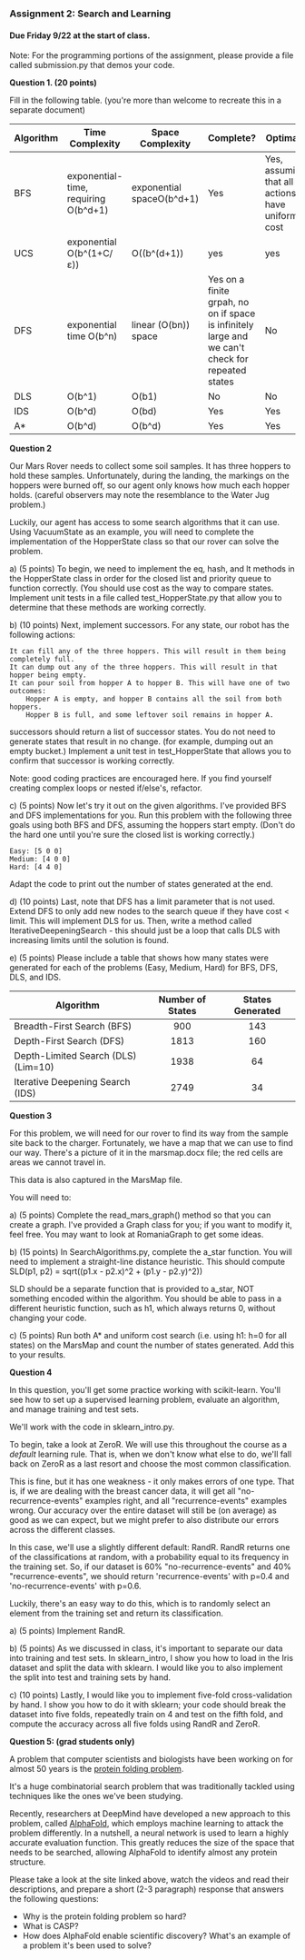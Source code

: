 ### Assignment 2: Search and Learning
#### Due Friday 9/22 at the start of class. 

Note: For the programming  portions of the assignment, please provide a file called submission.py that demos your code.

**Question 1. (20 points)**

Fill in the following table. (you're more than welcome to recreate this in a separate document)

| Algorithm  | Time Complexity                      | Space Complexity          | Complete?                                                                                        | Optimal?                                         |
|---|--------------------------------------|---------------------------|--------------------------------------------------------------------------------------------------|--------------------------------------------------|
| BFS  | exponential-time, requiring O(b^d+1) | exponential spaceO(b^d+1) | Yes                                                                                              | Yes, assuming that all actions have uniform cost |
| UCS  | exponential O(b^(1+C/ε))             | O((b^(d+1))               | yes                                                                                              | yes                                              |
| DFS   | exponential time O(b^n)              | linear (O(bn)) space      | Yes on a finite grpah, no on if space is infinitely large and we can't check for repeated states | No                                               |
| DLS  | O(b^1)                               | O(b1)                     | No                                                                                               | No                                               |
| IDS | O(b^d)                               | O(bd)                     | Yes                                                                                              | Yes                                              |
|A*  | O(b^d)                               | O(b^d)                    | Yes                                                                                              | Yes                                              |

**Question 2** 

Our Mars Rover needs to collect some soil samples. It has three hoppers to hold these samples. Unfortunately, during the landing, the markings on the hoppers were burned off, so our agent only knows how much each hopper holds. (careful observers may note the resemblance to the Water Jug problem.)

Luckily, our agent has access to some search algorithms that it can use. Using VacuumState as an example, you will need to complete the implementation of the HopperState class so that our rover can solve the problem.

a) (5 points) To begin, we need to implement the eq, hash, and lt methods in the HopperState class in order for the closed list and priority queue to function correctly. (You should use cost as the way to compare states. Implement unit tests in a file called test_HopperState.py that allow you to determine that these methods are working correctly.

b) (10 points) Next, implement successors. For any state, our robot has the following actions:

    It can fill any of the three hoppers. This will result in them being completely full.
    It can dump out any of the three hoppers. This will result in that hopper being empty.
    It can pour soil from hopper A to hopper B. This will have one of two outcomes:
        Hopper A is empty, and hopper B contains all the soil from both hoppers.
        Hopper B is full, and some leftover soil remains in hopper A.

successors should return a list of successor states. 
You do not need to generate states that result in no change. (for example, dumping out an empty bucket.) 
Implement a unit test in test_HopperState that allows you to confirm that successor is working correctly. 

Note: good coding practices are encouraged here. 
If you find yourself creating complex loops or nested if/else's, refactor.

c) (5 points) Now let's try it out on the given algorithms. I've provided BFS and DFS implementations for you. Run this problem with the following three goals using both BFS and DFS, assuming the hoppers start empty. (Don't do the hard one until you're sure the closed list is working correctly.)

    Easy: [5 0 0]
    Medium: [4 0 0]
    Hard: [4 4 0]

Adapt the code to print out the number of states generated at the end.

d) (10 points) Last, note that DFS has a limit parameter that is not used. Extend DFS to only add new nodes to the search queue if they have cost < limit. This will implement DLS for us. Then, write a method called IterativeDeepeningSearch - this should just be a loop that calls DLS with increasing limits until the solution is found.

e) (5 points) Please include a table that shows how many states were generated for each of the problems (Easy, Medium, Hard) for BFS, DFS, DLS, and IDS.

| Algorithm                           | Number of States | States Generated |
|-------------------------------------|:----------------:|:----------------:|
| Breadth-First Search (BFS)          | 900              | 143              |
| Depth-First Search (DFS)            | 1813             | 160              |
| Depth-Limited Search (DLS) (Lim=10) | 1938             | 64               |
| Iterative Deepening Search (IDS)    | 2749            | 34               |


**Question 3** 

For this problem, we will need for our rover to find its way from the sample site back to the charger. Fortunately, we have a map that we can use to find our way. There's a picture of it in the marsmap.docx file; the red cells are areas we cannot travel in.

This data is also captured in the MarsMap file.

You will need to:

a) (5 points) Complete the read_mars_graph() method so that you can create a graph. I've provided a Graph class for you; if you want to modify it, feel free. You may want to look at RomaniaGraph to get some ideas.

b) (15 points) In SearchAlgorithms.py, complete the a_star function. You will need to implement a straight-line distance heuristic. This should compute SLD(p1, p2) = sqrt((p1.x - p2.x)^2 + (p1.y - p2.y)^2))

SLD should be a separate function that is provided to a_star, NOT something encoded within the algorithm. You should be able to pass in a different heuristic function, 
such as h1, which always returns 0, without changing your code.

c) (5 points) Run both A* and uniform cost search (i.e. using h1: h=0 for all states) on the MarsMap and count the number of states generated. Add this to your results.

**Question 4**

In this question, you'll get some practice working with scikit-learn. 
You'll see how to set up a supervised learning problem, evaluate an algorithm, and manage training and test sets.

We'll work with the code in sklearn_intro.py.

To begin, take a look at ZeroR. We will use this throughout the course as a *default* learning rule. 
That is, when we don't know what else to do, we'll fall back on ZeroR as a last resort and choose 
the most common classification.

This is fine, but it has one weakness - it only makes errors of one type. That is, if we are dealing with the breast cancer data, it will get all "no-recurrence-events" examples right, and all "recurrence-events" examples wrong.
Our accuracy over the entire dataset will still be (on average) as good as we can expect, but we might prefer to also distribute our errors across the different classes.

In this case, we'll use a slightly different default: RandR. RandR returns one of the classifications at random, with a probability equal to its frequency in the training set.
So, if our dataset is 60% "no-recurrence-events" and 40% "recurrence-events", we should return 'recurrence-events' with p=0.4 and 'no-recurrence-events'
 with p=0.6.

Luckily, there's an easy way to do this, which is to randomly select an element from the training set and return its classification. 

a) (5 points) Implement RandR. 

b) (5 points) As we discussed in class, it's important to separate our data into training and test sets. In sklearn_intro, I show you how to load in the Iris dataset and split the data with sklearn. 
I would like you to also implement the split into test and training sets by hand.  

c) (10 points) Lastly, I would like you to implement five-fold cross-validation by hand. I show you how to do it with sklearn; your code should break the dataset into five folds, 
repeatedly train on 4 and test on the fifth fold, and compute the accuracy across all five folds using RandR and ZeroR.


**Question 5: (grad students only)**

A problem that computer scientists and biologists have been working on for almost 50 years is the [protein folding problem](https://www.youtube.com/watch?v=KpedmJdrTpY).

It's a huge combinatorial search problem that was traditionally tackled using techniques like the ones we've 
been studying. 

Recently, researchers at DeepMind have developed a new approach to this problem, called [AlphaFold](https://www.deepmind.com/research/highlighted-research/alphafold), which 
employs machine learning to attack the problem differently. In a nutshell, a neural network is used to learn a 
highly accurate evaluation function. This greatly reduces the size of the space that needs to be searched, allowing 
AlphaFold to identify almost any protein structure. 

Please take a look at the site linked above, watch the videos and read their descriptions, and prepare a short (2-3 paragraph)
response that answers the following questions:
- Why is the protein folding problem so hard?
- What is CASP?
- How does AlphaFold enable scientific discovery? What's an example of a problem it's
been used to solve?

